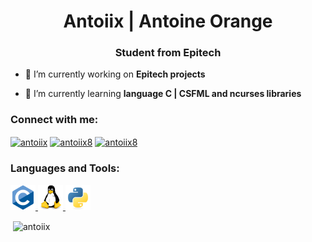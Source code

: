<h1 align="center">Antoiix | Antoine Orange</h1>
<h3 align="center">Student from Epitech</h3>

- 🔭 I’m currently working on **Epitech projects**

- 🌱 I’m currently learning **language C | CSFML and ncurses libraries**

<h3 align="left">Connect with me:</h3>
<p align="left">
<a href="https://dev.to/antoiix" target="blank"><img align="center" src="https://raw.githubusercontent.com/rahuldkjain/github-profile-readme-generator/master/src/images/icons/Social/devto.svg" alt="antoiix" height="30" width="40" /></a>
<a href="https://fb.com/antoiix8" target="blank"><img align="center" src="https://raw.githubusercontent.com/rahuldkjain/github-profile-readme-generator/master/src/images/icons/Social/facebook.svg" alt="antoiix8" height="30" width="40" /></a>
<a href="https://instagram.com/antoiix8" target="blank"><img align="center" src="https://raw.githubusercontent.com/rahuldkjain/github-profile-readme-generator/master/src/images/icons/Social/instagram.svg" alt="antoiix8" height="30" width="40" /></a>
</p>

<h3 align="left">Languages and Tools:</h3>
<p align="left"> <a href="https://www.cprogramming.com/" target="_blank" rel="noreferrer"> <img src="https://raw.githubusercontent.com/devicons/devicon/master/icons/c/c-original.svg" alt="c" width="40" height="40"/> </a> <a href="https://www.linux.org/" target="_blank" rel="noreferrer"> <img src="https://raw.githubusercontent.com/devicons/devicon/master/icons/linux/linux-original.svg" alt="linux" width="40" height="40"/> </a> <a href="https://www.python.org" target="_blank" rel="noreferrer"> <img src="https://raw.githubusercontent.com/devicons/devicon/master/icons/python/python-original.svg" alt="python" width="40" height="40"/> </a> </p>

<p>&nbsp;<img align="center" src="https://github-readme-stats.vercel.app/api?username=antoiix&show_icons=true&locale=en" alt="antoiix" /></p>

